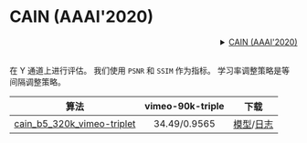 # CAIN (AAAI'2020)

<!-- [ALGORITHM] -->

<details>
<summary align="right"><a href="https://aaai.org/ojs/index.php/AAAI/article/view/6693/6547">CAIN (AAAI'2020)</a></summary>

```bibtex
@inproceedings{choi2020channel,
  title={Channel attention is all you need for video frame interpolation},
  author={Choi, Myungsub and Kim, Heewon and Han, Bohyung and Xu, Ning and Lee, Kyoung Mu},
  booktitle={Proceedings of the AAAI Conference on Artificial Intelligence},
  volume={34},
  number={07},
  pages={10663--10671},
  year={2020}
}
```

</details>

<br/>

在 Y 通道上进行评估。
我们使用 `PSNR` 和 `SSIM` 作为指标。
学习率调整策略是等间隔调整策略。

|                                             算法                                             | vimeo-90k-triple |                                                                                                                                         下载                                                                                                            |
|:-------------------------------------------------------------------------------------------:|:----------------:|:-------------------------------------------------------------------------------------------------------------------------------------------------------------------------------------------------------------------------------------------------------:|
| [cain_b5_320k_vimeo-triplet](/configs/video_interpolators/cain/cain_b5_320k_vimeo-triplet.py) |   34.49/0.9565   | [模型](https://download.openmmlab.com/mmediting/video_interpolators/cain/cain_b5_320k_vimeo-triple_20220117-647f3de2.pth)/[日志](https://download.openmmlab.com/mmediting/video_interpolators/cain/cain_b5_320k_vimeo-triple_20220117-647f3de2.log.json) |
